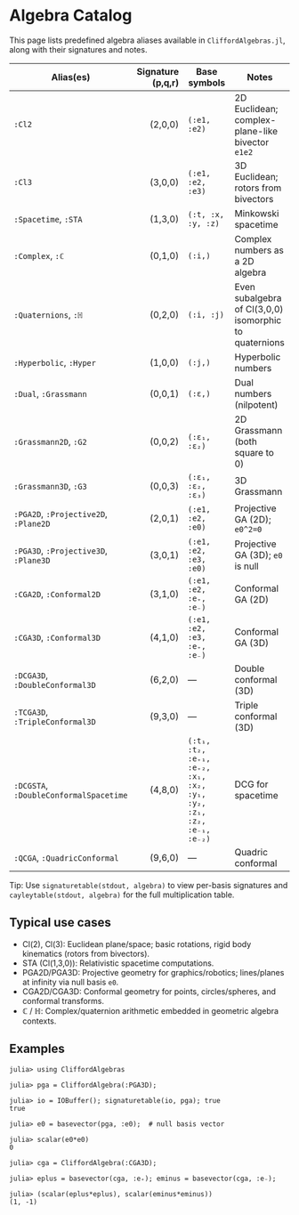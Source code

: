 # Algebra Catalog

This page lists predefined algebra aliases available in `CliffordAlgebras.jl`, along with their signatures and notes.

| Alias(es) | Signature (p,q,r) | Base symbols | Notes |
|---|---:|---|---|
| `:Cl2` | (2,0,0) | `(:e1, :e2)` | 2D Euclidean; complex-plane-like bivector `e1e2` |
| `:Cl3` | (3,0,0) | `(:e1, :e2, :e3)` | 3D Euclidean; rotors from bivectors |
| `:Spacetime`, `:STA` | (1,3,0) | `(:t, :x, :y, :z)` | Minkowski spacetime |
| `:Complex`, `:ℂ` | (0,1,0) | `(:i,)` | Complex numbers as a 2D algebra |
| `:Quaternions`, `:ℍ` | (0,2,0) | `(:i, :j)` | Even subalgebra of Cl(3,0,0) isomorphic to quaternions |
| `:Hyperbolic`, `:Hyper` | (1,0,0) | `(:j,)` | Hyperbolic numbers |
| `:Dual`, `:Grassmann` | (0,0,1) | `(:ε,)` | Dual numbers (nilpotent) |
| `:Grassmann2D`, `:G2` | (0,0,2) | `(:ε₁, :ε₂)` | 2D Grassmann (both square to 0) |
| `:Grassmann3D`, `:G3` | (0,0,3) | `(:ε₁, :ε₂, :ε₃)` | 3D Grassmann |
| `:PGA2D`, `:Projective2D`, `:Plane2D` | (2,0,1) | `(:e1, :e2, :e0)` | Projective GA (2D); `e0^2=0` |
| `:PGA3D`, `:Projective3D`, `:Plane3D` | (3,0,1) | `(:e1, :e2, :e3, :e0)` | Projective GA (3D); `e0` is null |
| `:CGA2D`, `:Conformal2D` | (3,1,0) | `(:e1, :e2, :e₊, :e₋)` | Conformal GA (2D) |
| `:CGA3D`, `:Conformal3D` | (4,1,0) | `(:e1, :e2, :e3, :e₊, :e₋)` | Conformal GA (3D) |
| `:DCGA3D`, `:DoubleConformal3D` | (6,2,0) | — | Double conformal (3D) |
| `:TCGA3D`, `:TripleConformal3D` | (9,3,0) | — | Triple conformal (3D) |
| `:DCGSTA`, `:DoubleConformalSpacetime` | (4,8,0) | `(:t₁, :t₂, :e₊₁, :e₊₂, :x₁, :x₂, :y₁, :y₂, :z₁, :z₂, :e₋₁, :e₋₂)` | DCG for spacetime |
| `:QCGA`, `:QuadricConformal` | (9,6,0) | — | Quadric conformal |

Tip: Use `signaturetable(stdout, algebra)` to view per-basis signatures and `cayleytable(stdout, algebra)` for the full multiplication table.

## Typical use cases

- Cl(2), Cl(3): Euclidean plane/space; basic rotations, rigid body kinematics (rotors from bivectors).
- STA (Cl(1,3,0)): Relativistic spacetime computations.
- PGA2D/PGA3D: Projective geometry for graphics/robotics; lines/planes at infinity via null basis `e0`.
- CGA2D/CGA3D: Conformal geometry for points, circles/spheres, and conformal transforms.
- ℂ / ℍ: Complex/quaternion arithmetic embedded in geometric algebra contexts.

## Examples

```jldoctest
julia> using CliffordAlgebras

julia> pga = CliffordAlgebra(:PGA3D);

julia> io = IOBuffer(); signaturetable(io, pga); true
true

julia> e0 = basevector(pga, :e0);  # null basis vector

julia> scalar(e0*e0)
0

julia> cga = CliffordAlgebra(:CGA3D);

julia> eplus = basevector(cga, :e₊); eminus = basevector(cga, :e₋);

julia> (scalar(eplus*eplus), scalar(eminus*eminus))
(1, -1)
```
